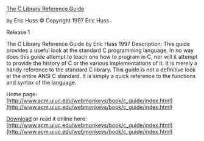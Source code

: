 [The C Library Reference Guide](http://www.acm.uiuc.edu/webmonkeys/book/c_guide/)

by Eric Huss
© Copyright 1997 Eric Huss

Release 1


The C Library Reference Guide 
by Eric Huss
1997
Description:
This guide provides a useful look at the standard C programming language. In no way does this guide attempt to teach one how to program in C, nor will it attempt to provide the history of C or the various implementations of it. It is merely a handy reference to the standard C library. This guide is not a definitive look at the entire ANSI C standard. It is simply a quick reference to the functions and syntax of the language.

Home page: [http://www.acm.uiuc.edu/webmonkeys/book/c_guide/index.html](http://www.acm.uiuc.edu/webmonkeys/book/c_guide/index.html)
 
[Download](http://www.acm.uiuc.edu/webmonkeys/book/c_guide.tar.gz) or read it online here: [http://www.acm.uiuc.edu/webmonkeys/book/c_guide/index.html](http://www.acm.uiuc.edu/webmonkeys/book/c_guide/index.html)
